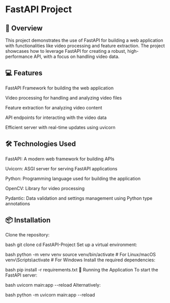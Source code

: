 # FastAPI Project
## 📖 Overview
This project demonstrates the use of FastAPI for building a web application with functionalities like video processing and feature extraction. The project showcases how to leverage FastAPI for creating a robust, high-performance API, with a focus on handling video data.

## 💻 Features
FastAPI Framework for building the web application

Video processing for handling and analyzing video files

Feature extraction for analyzing video content

API endpoints for interacting with the video data

Efficient server with real-time updates using uvicorn

## 🛠️ Technologies Used
FastAPI: A modern web framework for building APIs

Uvicorn: ASGI server for serving FastAPI applications

Python: Programming language used for building the application

OpenCV: Library for video processing

Pydantic: Data validation and settings management using Python type annotations

## 📦 Installation
Clone the repository:

bash
git clone <repo link>
cd FastAPI-Project
Set up a virtual environment:

bash
python -m venv venv
source venv/bin/activate  # For Linux/macOS
venv\Scripts\activate     # For Windows
Install the required dependencies:

bash
pip install -r requirements.txt
🚀 Running the Application
To start the FastAPI server:

bash
uvicorn main:app --reload
Alternatively:

bash
python -m uvicorn main:app --reload
